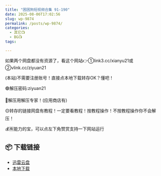 ```yaml
---
title: "困困狗短视频合集 91-190"
date: 2025-08-06T17:02:56
slug: wp-9874
permalink: /posts/wp-9874/
categories:
  - 其它📺
  - BG📺
tags:

---
```


如果两个网盘都没有资源了，看这个网站👉①link3.cc/xianyu21或②vlink.cc/ziyuan21

(本站)不需要注册账号！直接点本地下载转存OK？懂吧！

🟢解压密码:ziyuan21

🔵解压用解压专家！(应用商店有)

🟡转存的链接网盘有教程！一定要看教程！按教程操作！不按教程操作你不会解压！

💰🈶能力的宝，可以点左下角赞赏支持一下网站运行

## 📦 下载链接
- [迅雷云盘](https://blziyuan21.com/pay-download/9874?key=4e841bcbc2&down_id=0)
- [本地下载](https://blziyuan21.com/pay-download/9874?key=4e841bcbc2&down_id=1)

